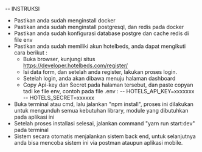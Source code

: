 -- INSTRUKSI

- Pastikan anda sudah menginstall docker
- Pastikan anda sudah menginstall postgresql, dan redis pada docker
- Pastikan anda sudah konfigurasi database postgre dan cache redis di file env
- Pastikan anda sudah memiliki akun hotelbeds, anda dapat mengikuti cara berikut :
  - Buka browser, kunjungi situs https://developer.hotelbeds.com/register/
  - Isi data form, dan setelah anda register, lakukan proses login.
  - Setelah login, anda akan dibawa menuju halaman dashboard
  - Copy Api-key dan Secret pada halaman tersebut, dan paste copyan tadi ke file env, contoh pada file .env :
    -- HOTELS_API_KEY=xxxxxxx
    -- HOTELS_SECRET=xxxxxx
- Buka terminal atau cmd, lalu jalankan "npm install", proses ini dilakukan untuk mengunduh semua kebutuhan library, module yang dibutuhkan pada aplikasi ini
- Setelah proses installasi selesai, jalankan command "yarn run start:dev" pada terminal
- Sistem secara otomatis menjalankan sistem back end, untuk selanjutnya anda bisa mencoba sistem ini via postman ataupun aplikasi mobile.

